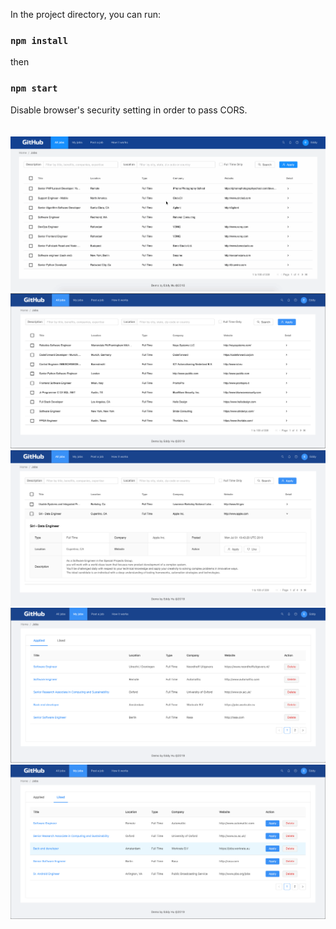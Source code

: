 
In the project directory, you can run:

### `npm install`

then

### `npm start`

Disable browser's security setting in order to pass CORS.<br>
<br>
<br>
![alt text](https://github.com/eddy-hu/react-ag-grid/blob/master/src/app/images/screenshots/ag-grid.gif "Capture")
<br>
![alt text](https://github.com/eddy-hu/react-ag-grid/blob/master/src/app/images/screenshots/ag-grid-01.png "Capture")
<br>
![alt text](https://github.com/eddy-hu/react-ag-grid/blob/master/src/app/images/screenshots/ag-grid-02.png "Capture")
<br>
![alt text](https://github.com/eddy-hu/react-ag-grid/blob/master/src/app/images/screenshots/ag-grid-03.png "Capture")
<br>
![alt text](https://github.com/eddy-hu/react-ag-grid/blob/master/src/app/images/screenshots/ag-grid-04.png "Capture")

